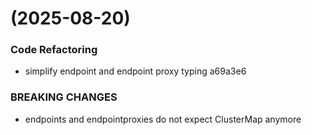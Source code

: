 #  (2025-08-20)


### Code Refactoring

* simplify endpoint and endpoint proxy typing a69a3e6


### BREAKING CHANGES

* endpoints and endpointproxies do not expect ClusterMap anymore




